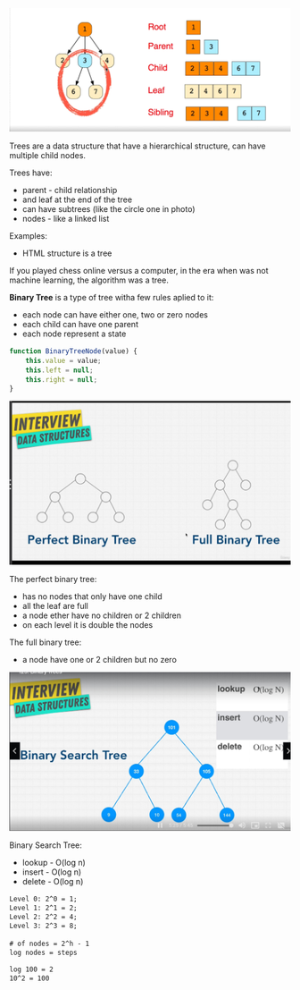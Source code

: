 ![trees](../resources/trees.png)

Trees are a data structure that have a hierarchical structure, can have multiple child nodes.

Trees have:

- parent - child relationship
- and leaf at the end of the tree
- can have subtrees (like the circle one in photo)
- nodes - like a linked list

Examples: 

- HTML structure is a tree

If you played chess online versus a computer, in the era when was not machine learning, the algorithm was a tree.

**Binary Tree** is a type of tree witha few rules aplied to it:

- each node can have either one, two or zero nodes
- each child can have one parent 
- each node represent a state

```javascript 
function BinaryTreeNode(value) {
    this.value = value;
    this.left = null;
    this.right = null;
}
```

![binary tree](../resources/binary-tree.png)


The perfect binary tree:

- has no nodes that only have one child
- all the leaf are full
- a node ether have no children or 2 children
- on each level it is double the nodes

The full binary tree:

- a node have one or 2 children but no zero

![binary search tree complexity](../resources//binary-search-tree-complexity.png)

Binary Search Tree:
- lookup - O(log n)
- insert - O(log n)
- delete - O(log n)

```text
Level 0: 2^0 = 1;
Level 1: 2^1 = 2;
Level 2: 2^2 = 4;
Level 3: 2^3 = 8;

# of nodes = 2^h - 1
log nodes = steps
```

```text
log 100 = 2
10^2 = 100
```